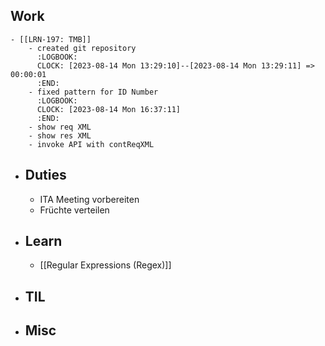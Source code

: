 ## Work
	- [[LRN-197: TMB]]
		- created git repository
		  :LOGBOOK:
		  CLOCK: [2023-08-14 Mon 13:29:10]--[2023-08-14 Mon 13:29:11] =>  00:00:01
		  :END:
		- fixed pattern for ID Number
		  :LOGBOOK:
		  CLOCK: [2023-08-14 Mon 16:37:11]
		  :END:
		- show req XML
		- show res XML
		- invoke API with contReqXML
- ## Duties
	- ITA Meeting vorbereiten
	- Früchte verteilen
- ## Learn
	- [[Regular Expressions (Regex)]]
- ## TIL
- ## Misc